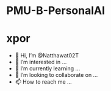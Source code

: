 # PMU-B-PersonalAI
# xpor
- 👋 Hi, I’m @Natthawat02T
- 👀 I’m interested in ...
- 🌱 I’m currently learning ...
- 💞️ I’m looking to collaborate on ...
- 📫 How to reach me ...

<!---
Natthawat02T/Natthawat02T is a ✨ special ✨ repository because its `README.md` (this file) appears on your GitHub profile.
You can click the Preview link to take a look at your changes.
--->
